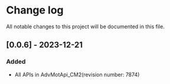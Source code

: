 # Change log
All notable changes to this project will be documented in this file.

## [0.0.6] - 2023-12-21
### Added
- All APIs in AdvMotApi_CM2(revision number: 7874)
